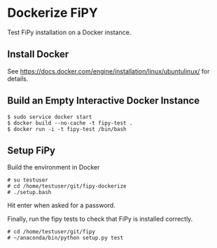 # Dockerize FiPY

Test FiPy installation on a Docker instance.

## Install Docker

See https://docs.docker.com/engine/installation/linux/ubuntulinux/ for
details.

## Build an Empty Interactive Docker Instance

    $ sudo service docker start
    $ docker build --no-cache -t fipy-test .
    $ docker run -i -t fipy-test /bin/bash

## Setup FiPy

Build the environment in Docker

    # su testuser
    # cd /home/testuser/git/fipy-dockerize
    # ./setup.bash

Hit enter when asked for a password.

Finally, run the fipy tests to check that FiPy is installed correctly.

    # cd /home/testuser/git/fipy
    # ~/anaconda/bin/python setup.py test
